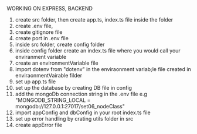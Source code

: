 WORKING ON EXPRESS, BACKEND

1. create src folder, then create app.ts, index.ts file inside the folder
2. create .env file,
3. create gitignore file
4. create port in .env file
5. inside src folder, create config folder
6. inside config folder create an index.ts file where you would call your enviranment variable
7. create an environmentVariable file
8. import dotenv from "dotenv" in the enviraonment variab;le file created in enviraonmentVairable filder
9. set up app.ts file
10. set up the database by creating DB file in config
11. add the mongoDb connection string in the .env file e.g "MONGODB_STRING_LOCAL = mongodb://127.0.0.1:27017/set06_nodeClass"
12. import appConfig and dbConfig in your root index.ts file
13. set up error handling by crating utils folder in src
14. create appError file
